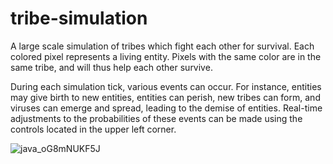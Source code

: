 # tribe-simulation

A large scale simulation of tribes which fight each other for survival. Each colored pixel represents a living entity. Pixels with the same color are in the same tribe, and will thus help each other survive.

During each simulation tick, various events can occur. For instance, entities may give birth to new entities, entities can perish, new tribes can form, and viruses can emerge and spread, leading to the demise of entities. Real-time adjustments to the probabilities of these events can be made using the controls located in the upper left corner.

![java_oG8mNUKF5J](https://user-images.githubusercontent.com/45148959/205675880-1a878ad4-9b23-4c75-88ef-56207f9c2286.gif)
